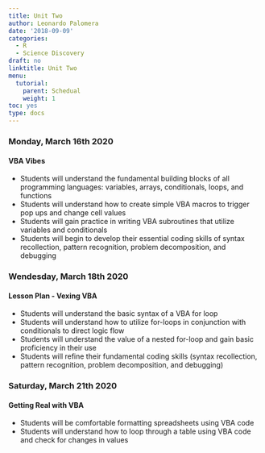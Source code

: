 ```yaml
---
title: Unit Two
author: Leonardo Palomera
date: '2018-09-09'
categories:
  - R
  - Science Discovery
draft: no
linktitle: Unit Two
menu:
  tutorial:
    parent: Schedual
    weight: 1
toc: yes
type: docs
---
```




### Monday, March 16th 2020
#### VBA Vibes
* Students will understand the fundamental building blocks of all programming languages: variables, arrays, conditionals, loops, and functions
* Students will understand how to create simple VBA macros to trigger pop ups and change cell values
* Students will gain practice in writing VBA subroutines that utilize variables and conditionals
* Students will begin to develop their essential coding skills of syntax recollection, pattern recognition, problem decomposition, and debugging


### Wendesday, March 18th 2020
####  Lesson Plan - Vexing VBA
* Students will understand the basic syntax of a VBA for loop
* Students will understand how to utilize for-loops in conjunction with conditionals to direct logic flow
* Students will understand the value of a nested for-loop and gain basic proficiency in their use
* Students will refine their fundamental coding skills (syntax recollection, pattern recognition, problem decomposition, and debugging)


### Saturday, March 21th 2020
####  Getting Real with VBA
* Students will be comfortable formatting spreadsheets using VBA code
* Students will understand how to loop through a table using VBA code and check for changes in values